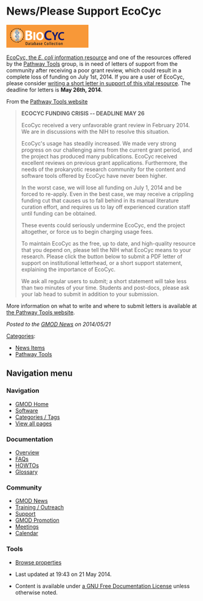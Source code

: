 



<span id="top"></span>




# <span dir="auto">News/Please Support EcoCyc</span>











<a href="http://ecocyc.org" rel="nofollow"><img
src="https://raw.githubusercontent.com/GMOD/gmod.github.io/main/mediawiki/images/4/44/BioCyc.gif" width="216" height="60"
alt="EcoCyc website" /></a>



<a href="http://ecocyc.org" class="external text" rel="nofollow">EcoCyc,
the <em>E. coli</em> information resource</a> and one of the resources
offered by the [Pathway Tools](../Pathway_Tools.1 "Pathway Tools")
group, is in need of letters of support from the community after
receiving a poor grant review, which could result in a complete loss of
funding on July 1st, 2014. If you are a user of EcoCyc, please consider
<a href="http://brg.ai.sri.com/ptools/ecocyc-letters-of-support.shtml"
class="external text" rel="nofollow">writing a short letter in support
of this vital resource</a>. The deadline for letters is **May 26th,
2014**.

From the
<a href="http://brg.ai.sri.com/ptools/ecocyc-letters-of-support.shtml"
class="external text" rel="nofollow">Pathway Tools website</a>

> **ECOCYC FUNDING CRISIS -- DEADLINE MAY 26**
>
> EcoCyc received a very unfavorable grant review in February 2014. We
> are in discussions with the NIH to resolve this situation.
>
> EcoCyc's usage has steadily increased. We made very strong progress on
> our challenging aims from the current grant period, and the project
> has produced many publications. EcoCyc received excellent reviews on
> previous grant applications. Furthermore, the needs of the prokaryotic
> research community for the content and software tools offered by
> EcoCyc have never been higher.
>
> In the worst case, we will lose all funding on July 1, 2014 and be
> forced to re-apply. Even in the best case, we may receive a crippling
> funding cut that causes us to fall behind in its manual literature
> curation effort, and requires us to lay off experienced curation staff
> until funding can be obtained.
>
> These events could seriously undermine EcoCyc, end the project
> altogether, or force us to begin charging usage fees.
>
> To maintain EcoCyc as the free, up to date, and high-quality resource
> that you depend on, please tell the NIH what EcoCyc means to your
> research. Please click the button below to submit a PDF letter of
> support on institutional letterhead, or a short support statement,
> explaining the importance of EcoCyc.
>
> We ask all regular users to submit; a short statement will take less
> than two minutes of your time. Students and post-docs, please ask your
> lab head to submit in addition to your submission.

More information on what to write and where to submit letters is
available at
<a href="http://brg.ai.sri.com/ptools/ecocyc-letters-of-support.shtml"
class="external text" rel="nofollow">the Pathway Tools website</a>.

  



*Posted to the [GMOD News](../GMOD_News "GMOD News") on 2014/05/21*






[Categories](../Special%3ACategories "Special%3ACategories"):

- [News Items](../Category%3ANews_Items "Category%3ANews Items")
- [Pathway Tools](../Category%3APathway_Tools "Category%3APathway Tools")






## Navigation menu







<a href="../Main_Page"
style="background-image: url(../../images/GMOD-cogs.png);"
title="Visit the main page"></a>


### Navigation



- <span id="n-GMOD-Home">[GMOD Home](../Main_Page)</span>
- <span id="n-Software">[Software](../GMOD_Components)</span>
- <span id="n-Categories-.2F-Tags">[Categories /
  Tags](../Categories)</span>
- <span id="n-View-all-pages">[View all
  pages](../Special:AllPages)</span>




### Documentation



- <span id="n-Overview">[Overview](../Overview)</span>
- <span id="n-FAQs">[FAQs](../Category%3AFAQ)</span>
- <span id="n-HOWTOs">[HOWTOs](../Category%3AHOWTO)</span>
- <span id="n-Glossary">[Glossary](../Glossary)</span>




### Community



- <span id="n-GMOD-News">[GMOD News](../GMOD_News)</span>
- <span id="n-Training-.2F-Outreach">[Training /
  Outreach](../Training_and_Outreach)</span>
- <span id="n-Support">[Support](../Support)</span>
- <span id="n-GMOD-Promotion">[GMOD Promotion](../GMOD_Promotion)</span>
- <span id="n-Meetings">[Meetings](../Meetings)</span>
- <span id="n-Calendar">[Calendar](../Calendar)</span>




### Tools

- <span id="t-smwbrowselink"><a href="../Special%253ABrowse/News-2FPlease_Support_EcoCyc"
  rel="smw-browse">Browse properties</a></span>



- <span id="footer-info-lastmod">Last updated at 19:43 on 21 May
  2014.</span>
<!-- - <span id="footer-info-viewcount">19,068 page views.</span> -->
- <span id="footer-info-copyright">Content is available under
  <a href="http://www.gnu.org/licenses/fdl-1.3.html" class="external"
  rel="nofollow">a GNU Free Documentation License</a> unless otherwise
  noted.</span>

<!-- -->



<!-- -->




